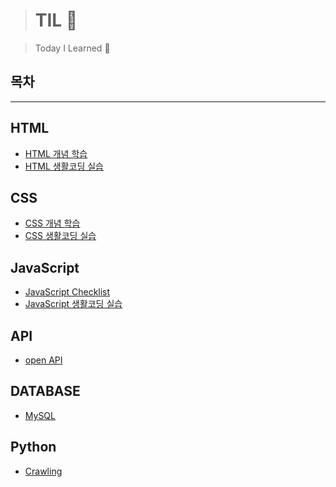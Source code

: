 > # TIL :hammer:

> Today I Learned :rocket:

## **목차**

---

## HTML

- [HTML 개념 학습](https://github.com/pizzalist/TIL/blob/main/HTML-practice/HTML.md)
- [HTML 생활코딩 실습](https://github.com/pizzalist/TIL/tree/main/HTML-practice/%EC%83%9D%ED%99%9C%EC%BD%94%EB%94%A9HTML%20%EC%8B%A4%EC%8A%B5)

## CSS

- [CSS 개념 학습](https://github.com/pizzalist/TIL/blob/main/CSS-practice/CSS.md)
- [CSS 생활코딩 실습](https://github.com/pizzalist/TIL/tree/main/CSS-practice/%EC%83%9D%ED%99%9C%EC%BD%94%EB%94%A9CSS)

## JavaScript

- [JavaScript Checklist](https://github.com/pizzalist/TIL/blob/main/JavaScript-practice/js.md)
- [JavaScript 생활코딩 실습](https://github.com/pizzalist/TIL/tree/main/JavaScript-practice/%EC%83%9D%ED%99%9C%EC%BD%94%EB%94%A9JS.%EC%8B%A4%EC%8A%B5)

## API
- [open API](https://github.com/pizzalist/TIL/blob/main/open_API/API.md)

## DATABASE

- [MySQL](https://github.com/pizzalist/TIL/blob/main/MySQL/MySQL.md)

## Python

- [Crawling](https://github.com/pizzalist/TIL/blob/main/Python%20crawling/Python_crawling.md)
